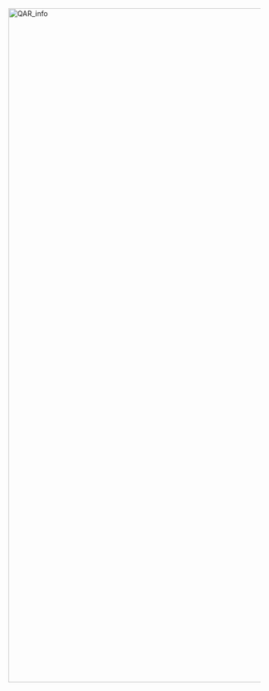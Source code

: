 <img width="1344" alt="QAR_info" src="https://github.com/user-attachments/assets/d266de2c-4f64-48fa-bdd9-4b3c7d51a4a5">
